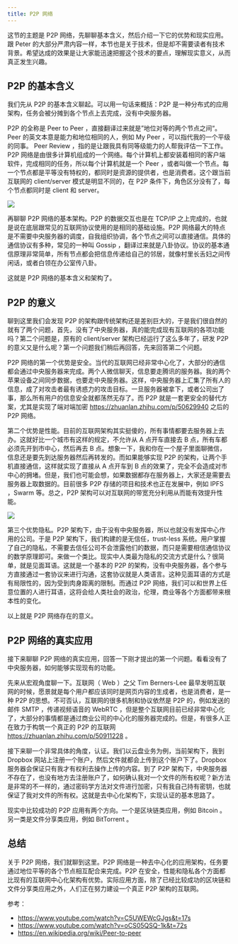 ```yaml
---
title: P2P 网络
---
```


这节的主题是 P2P 网络，先聊聊基本含义，然后介绍一下它的优势和现实应用。跟 Peter 的大部分严肃内容一样，本节也是关于技术，但是却不需要读者有技术背景。希望达成的效果是让大家能迅速把握这个技术的要点，理解现实意义，从而真正发生兴趣。

## P2P 的基本含义

我们先从 P2P 的基本含义聊起。可以用一句话来概括：P2P 是一种分布式的应用架构，任务会被分摊到各个节点上去完成，没有中央服务器。

P2P 的全称是 Peer to Peer ，直接翻译过来就是”地位对等的两个节点之间“。Peer 的英文本意是能力和地位相同的人，例如 My Peer ，可以指代我的一个平级的同事。 Peer Review ，指的是让跟我具有同等级能力的人帮我评估一下工作。P2P 网络是由很多计算机组成的一个网络。每个计算机上都安装着相同的客户端软件，完成相同的任务，所以每个计算机就是一个 Peer ，或者叫做一个节点。每一个节点都是平等没有特权的，都同时是资源的提供者，也是消费者。这个跟当前互联网的 client/server 模式是明显不同的，在 P2P 条件下，角色区分没有了，每个节点都同时是 client 和 server。

![](https://happypeter.github.io/images/2018120301.jpg)

再聊聊 P2P 网络的基本架构。P2P 的数据交互也是在 TCP/IP 之上完成的，也就是说在底层跟常见的互联网协议使用的是相同的基础设施。P2P 网络最大的特点是不需要中央服务器的调度，自我组织协调，各个节点之间可以直接通信。具体的通信协议有多种，常见的一种叫 Gossip ，翻译过来就是八卦协议。协议的基本通信原理非常简单，所有节点都会把信息传递给自己的邻居，就像村里长舌妇之间传闲话，或者白领在办公室传八卦。

这就是 P2P 网络的基本含义和架构了。

## P2P 的意义

聊到这里我们会发现 P2P 的架构跟传统架构还是差别巨大的，于是我们很自然的就有了两个问题，首先，没有了中央服务器，真的能完成现有互联网的各项功能吗？第二个问题是，原有的 client/server 架构已经运行了这么多年了，研发 P2P 的意义又是什么呢？第一个问题我们稍后再回答，先来回答第二个问题。

P2P 网络的第一个优势是安全。当代的互联网已经非常中心化了，大部分的通信都会通过中央服务器来完成。两个人微信聊天，信息要走腾讯的服务器。我的两个苹果设备之间同步数据，也要走中央服务器。这样，中央服务器上汇集了所有人的信息，成了对攻击者最有诱惑力的攻击目标。一旦服务器被拿下，或者公司出了事，那么所有用户的信息安全就都荡然无存了。而 P2P 就是一套更安全的替代方案，尤其是实现了端对端加密 https://zhuanlan.zhihu.com/p/50629940 之后的 P2P 网络。

第二个优势是性能。目前的互联网架构其实挺傻的，所有事情都要去服务器上去办。这就好比一个城市有这样的规定，不允许从 A 点开车直接去 B 点，所有车都必须先开到市中心，然后再去 B 点。想象一下，我和你在一个屋子里面聊微信，信息还是要先到达服务器然后再转发的。而如果能够实现 P2P 的架构，让两个手机直接通信，这样就实现了直接从 A 点开车到 B 点的效果了，完全不会造成对市中心的拥堵。但是，我们也可能会想，如果数据都存在服务器上，大家还是需要去服务器上取数据的。目前很多 P2P 存储的项目和技术也正在发展中，例如 IPFS ，Swarm 等。总之，P2P 架构可以对互联网的带宽充分利用从而能有效提升性能。

![](https://happypeter.github.io/images/2018120302.jpg)

第三个优势隐私。P2P 架构下，由于没有中央服务器，所以也就没有发挥中心作用的公司。于是 P2P 架构下，我们构建的是无信任，trust-less 系统。用户掌握了自己的隐私，不需要去信任公司不会泄露他们的数据，而只是需要相信通信协议的数学原理即可。来做一个类比。现实中人类最为隐私的交流方式是什么？很简单，就是见面耳语。这就是一个基本的 P2P 的架构，没有中央服务器，各个参与方直接通过一套协议来进行沟通，这套协议就是人类语言。这种见面耳语的方式是有局限性的，因为受到肉身距离的限制。而通过 P2P 网络，我们可以和世界上任意位置的人进行耳语，这将会给人类社会的政治，伦理，商业等各个方面都带来根本性的变化。

以上就是 P2P 网络存在的意义。

##  P2P 网络的真实应用

接下来聊聊 P2P 网络的真实应用，回答一下刚才提出的第一个问题。看看没有了中央服务器，如何能够实现现有的功能。

先来从宏观角度聊一下。互联网（ Web ）之父 Tim Berners-Lee 最早发明互联网的时候，愿景就是每个用户都应该同时是网页内容的生成者，也是消费者，是一种 P2P 的思想。不可否认，互联网的很多机制和协议依然是 P2P 的，例如发送的邮件 SMTP ，传递视频语音的 WebRTC ，但是整个互联网目前已经非常中心化了，大部分的事情都是通过商业公司的中心化的服务器完成的。但是，有很多人正在致力于构筑一个真正的 P2P 的互联网 https://zhuanlan.zhihu.com/p/50911228 。

接下来聊一个非常具体的角度，认证。我们以云盘业务为例，当前架构下，我到 Dropbox 网站上注册一个账户，然后文件就都会上传到这个账户下了。Dropbox 服务器会保证只有我才有权利去操作上传的内容。到了 P2P 架构下，中央服务器不存在了，也没有地方去注册账户了，如何确认我对一个文件的所有权呢？新方法是非常的不一样的，通过密码学方法对文件进行加密，只有我自己持有密钥，也就保证了我对文件的所有权。这就是去中心化架构下，实现认证的基本思路了。

现实中比较成功的 P2P 应用有两个方向。一个是区块链类应用，例如 Bitcoin 。另一类是文件分享类应用，例如 BitTorrent 。

## 总结

关于 P2P 网络，我们就聊到这里。P2P 网络是一种去中心化的应用架构，任务要通过地位平等的各个节点相互配合来完成。P2P 在安全，性能和隐私各个方面都比现有的互联网中心化架构有优势。实际应用方面，除了已经比较成功的区块链和文件分享类应用之外，人们正在努力建设一个真正 P2P 架构的互联网。

参考：

- https://www.youtube.com/watch?v=C5UWEWcGJgs&t=17s
- https://www.youtube.com/watch?v=oCS05QSQ-1k&t=72s
- https://en.wikipedia.org/wiki/Peer-to-peer
